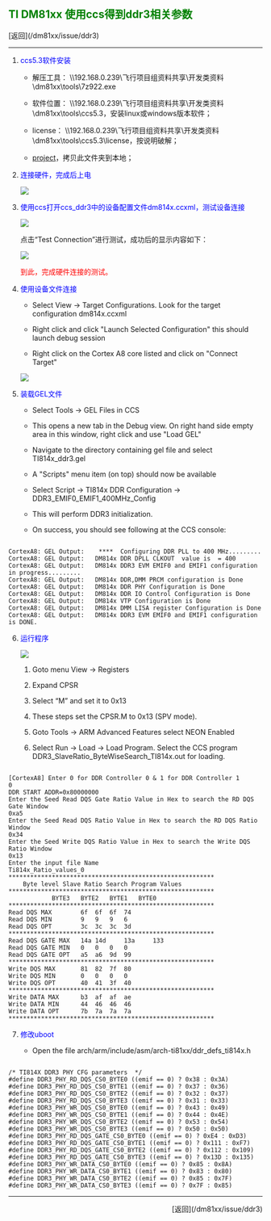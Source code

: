 ## <font color="green">TI DM81xx 使用ccs得到ddr3相关参数</font> ##

<p align="left">
[返回](/dm81xx/issue/ddr3)
<p>
<hr />

1.	<font color="blue">ccs5.3软件安装</font>

	*	解压工具： \\\\192.168.0.239\\飞行项目组资料共享\\开发类资料\\dm81xx\\tools\\7z922.exe
	
	*	软件位置： \\\\192.168.0.239\\飞行项目组资料共享\\开发类资料\\dm81xx\\tools\\ccs5.3，安装linux或windows版本软件；
	
	*	license： \\\\192.168.0.239\\飞行项目组资料共享\\开发类资料\\dm81xx\\tools\\ccs5.3\\license，按说明破解；
	
	*	[project](http://192.168.0.239/gitweb/?p=repositories/dm814x/dm814x-dev.git;a=tree;f=project/ddr3_config;h=13da201dd5ea21f0cfd5195e52c1041a6274f1b0;hb=a35ad9bbc06cd5d4488ba101b74b94defe02b20e)，拷贝此文件夹到本地；

2.	<font color="blue">连接硬件，完成后上电</font>

	![](./img/hw_link.png)

3.	<font color="blue">使用ccs打开ccs_ddr3中的设备配置文件dm814x.ccxml，测试设备连接</font>

	![](./img/ccs_open_ccxml.png)

	点击“Test Connection”进行测试，成功后的显示内容如下：

	![](./img/ccs_test_connection.png)

	<font color="red">到此，完成硬件连接的测试。</font>

4.	<font color="blue">使用设备文件连接</font>

	*	Select View -> Target Configurations. Look for the target configuration dm814x.ccxml
	
	*	Right click and click "Launch Selected Configuration" this should launch debug session
	
	*	Right click on the Cortex A8 core listed and click on "Connect Target"

	![](./img/ccs_debug_ccxml.png)

5.	<font color="blue">装载GEL文件</font>

	*	Select Tools -> GEL Files in CCS
	
	*	This opens a new tab in the Debug view. On right hand side empty area in this window, right click and use "Load GEL"
	
	*	Navigate to the directory containing gel file and select TI814x_ddr3.gel
	
	*	A "Scripts" menu item (on top) should now be available
	
	*	Select Script -> TI814x DDR Configuration -> DDR3_EMIF0_EMIF1_400MHz_Config
	
	*	This will perform DDR3 initialization.
	
	*	On success, you should see following at the CCS console:
	
<pre><code>
CortexA8: GEL Output: 	 ****  Configuring DDR PLL to 400 MHz......... 
CortexA8: GEL Output: 	DM814x DDR DPLL CLKOUT  value is  = 400 
CortexA8: GEL Output: 	DM814x DDR3 EVM EMIF0 and EMIF1 configuration in progress......... 
CortexA8: GEL Output: 	DM814x DDR,DMM PRCM configuration is Done 
CortexA8: GEL Output: 	DM814x DDR PHY Configuration is Done 
CortexA8: GEL Output: 	DM814x DDR IO Control Configuration is Done 
CortexA8: GEL Output: 	DM814x VTP Configuration is Done 
CortexA8: GEL Output: 	DM814x DMM LISA register Configuration is Done
CortexA8: GEL Output: 	DM814x DDR3 EVM EMIF0 and EMIF1 configuration is DONE. 
</code></pre>

6.	<font color="blue">运行程序</font>

	![](./img/ccs_run_out.png)

	1.	Goto menu View -> Registers
	
	2.	Expand CPSR
	
	3.	Select “M” and set it to 0x13
	
	4.	These steps set the CPSR.M to 0x13 (SPV mode).
	
	5.	Goto Tools -> ARM Advanced Features select NEON Enabled
	
	6.	Select Run -> Load -> Load Program. Select the CCS program DDR3_SlaveRatio_ByteWiseSearch_TI814x.out for loading.

<pre><code>
[CortexA8] Enter 0 for DDR Controller 0 & 1 for DDR Controller 1 
0
DDR START ADDR=0x80000000
Enter the Seed Read DQS Gate Ratio Value in Hex to search the RD DQS Gate Window
0xa5
Enter the Seed Read DQS Ratio Value in Hex to search the RD DQS Ratio Window
0x34
Enter the Seed Write DQS Ratio Value in Hex to search the Write DQS Ratio Window
0x13
Enter the input file Name 
Ti814x_Ratio_values_0
*********************************************************
	Byte level Slave Ratio Search Program Values  
*********************************************************
			BYTE3	BYTE2	BYTE1	BYTE0
*********************************************************
Read DQS MAX		6f 	6f 	6f 	74
Read DQS MIN		9 	9 	9 	6
Read DQS OPT		3c 	3c 	3c 	3d
*********************************************************
Read DQS GATE MAX	14a	14d 	13a 	133
Read DQS GATE MIN	0	0 	0 	0
Read DQS GATE OPT	a5	a6 	9d 	99
*********************************************************
Write DQS MAX		81 	82 	7f 	80
Write DQS MIN   	0 	0 	0 	0
Write DQS OPT		40 	41 	3f 	40
*********************************************************
Write DATA MAX		b3 	af 	af 	ae
Write DATA MIN		44 	46 	46 	46
Write DATA OPT		7b 	7a 	7a 	7a
*********************************************************
</code></pre>

7.	<font color="blue">修改uboot</font>

	*	Open the file arch/arm/include/asm/arch-ti81xx/ddr_defs_ti814x.h

<pre><code>
/* TI814X DDR3 PHY CFG parameters <emif0 : emif 1> */
#define DDR3_PHY_RD_DQS_CS0_BYTE0 ((emif == 0) ? 0x38 : 0x3A)
#define DDR3_PHY_RD_DQS_CS0_BYTE1 ((emif == 0) ? 0x37 : 0x36)
#define DDR3_PHY_RD_DQS_CS0_BYTE2 ((emif == 0) ? 0x32 : 0x37)
#define DDR3_PHY_RD_DQS_CS0_BYTE3 ((emif == 0) ? 0x31 : 0x33)
#define DDR3_PHY_WR_DQS_CS0_BYTE0 ((emif == 0) ? 0x43 : 0x49)
#define DDR3_PHY_WR_DQS_CS0_BYTE1 ((emif == 0) ? 0x44 : 0x4E)
#define DDR3_PHY_WR_DQS_CS0_BYTE2 ((emif == 0) ? 0x53 : 0x54)
#define DDR3_PHY_WR_DQS_CS0_BYTE3 ((emif == 0) ? 0x50 : 0x50)
#define DDR3_PHY_RD_DQS_GATE_CS0_BYTE0 ((emif == 0) ? 0xE4 : 0xD3)
#define DDR3_PHY_RD_DQS_GATE_CS0_BYTE1 ((emif == 0) ? 0x111 : 0xF7)
#define DDR3_PHY_RD_DQS_GATE_CS0_BYTE2 ((emif == 0) ? 0x112 : 0x109)
#define DDR3_PHY_RD_DQS_GATE_CS0_BYTE3 ((emif == 0) ? 0x13D : 0x135)
#define DDR3_PHY_WR_DATA_CS0_BYTE0 ((emif == 0) ? 0x85 : 0x8A)
#define DDR3_PHY_WR_DATA_CS0_BYTE1 ((emif == 0) ? 0x83 : 0x80)
#define DDR3_PHY_WR_DATA_CS0_BYTE2 ((emif == 0) ? 0x85 : 0x7F)
#define DDR3_PHY_WR_DATA_CS0_BYTE3 ((emif == 0) ? 0x7F : 0x85)
</code></pre>

<hr />
<p align="right">
[返回](/dm81xx/issue/ddr3)
<p>

